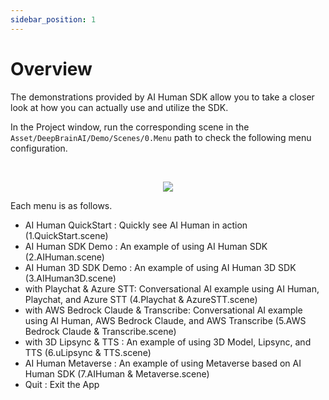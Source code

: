 ```yaml
---
sidebar_position: 1
---
```


# Overview

The demonstrations provided by AI Human SDK allow you to take a closer look at how you can actually use and utilize the SDK.

In the Project window, run the corresponding scene in the `Asset/DeepBrainAI/Demo/Scenes/0.Menu` path to check the following menu configuration.


<br/>

<p align="center">
<img src="/img/aihuman/unity/demo_menu.png" style={{zoom: "30%"}} />
</p>

Each menu is as follows.

- AI Human QuickStart : Quickly see AI Human in action (1.QuickStart.scene)
- AI Human SDK Demo : An example of using AI Human SDK (2.AIHuman.scene)
- AI Human 3D SDK Demo  : An example of using AI Human 3D SDK (3.AIHuman3D.scene)
- with Playchat & Azure STT: Conversational AI example using AI Human, Playchat, and Azure STT (4.Playchat & AzureSTT.scene)
- with AWS Bedrock Claude & Transcribe: Conversational AI example using AI Human, AWS Bedrock Claude, and AWS Transcribe (5.AWS Bedrock Claude & Transcribe.scene)
- with 3D Lipsync & TTS : An example of using 3D Model, Lipsync, and TTS (6.uLipsync & TTS.scene)
- AI Human Metaverse : An example of using Metaverse based on AI Human SDK (7.AIHuman & Metaverse.scene)
- Quit : Exit the App
